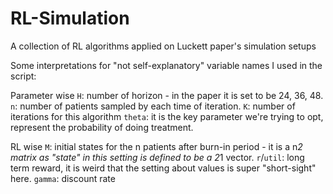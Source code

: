 # RL-Simulation
A collection of RL algorithms applied on Luckett paper's simulation setups

Some interpretations for "not self-explanatory" variable names I used in the script:

Parameter wise
`H`: number of horizon - in the paper it is set to be 24, 36, 48.
`n`: number of patients sampled by each time of iteration.
`K`: number of iterations for this algorithm
`theta`: it is the key parameter we're trying to opt, represent the probability of doing treatment.

RL wise
`M`: initial states for the n patients after burn-in period - it is a n*2 matrix as "state" in this setting is defined to be a 2*1 vector.
`r`/`util`: long term reward, it is weird that the setting about values is super "short-sight" here.
`gamma`: discount rate

